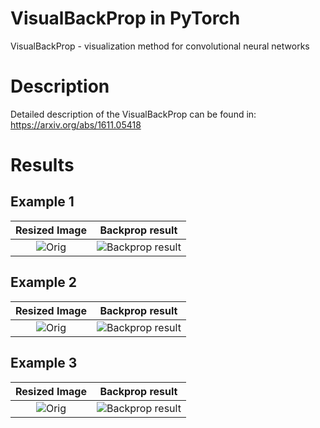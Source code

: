 # VisualBackProp in PyTorch
VisualBackProp - visualization method for convolutional neural networks

# Description
Detailed description of the VisualBackProp can be found in: https://arxiv.org/abs/1611.05418

# Results
## Example 1

Resized Image           |  Backprop result
:-------------------------:|:-------------------------:
![Orig](https://github.com/eugene123tw/VisualBackProp/blob/master/image/resized_cat1.jpg) | ![Backprop result](https://github.com/eugene123tw/VisualBackProp/blob/master/image/mask_cat1.jpg)

## Example 2

Resized Image           |  Backprop result
:-------------------------:|:-------------------------:
![Orig](https://github.com/eugene123tw/VisualBackProp/blob/master/image/resized_cat2.jpg) | ![Backprop result](https://github.com/eugene123tw/VisualBackProp/blob/master/image/mask_cat2.jpg)

## Example 3

Resized Image           |  Backprop result
:-------------------------:|:-------------------------:
![Orig](https://github.com/eugene123tw/VisualBackProp/blob/master/image/resized_photo.jpg) | ![Backprop result](https://github.com/eugene123tw/VisualBackProp/blob/master/image/mask_photo.jpg)